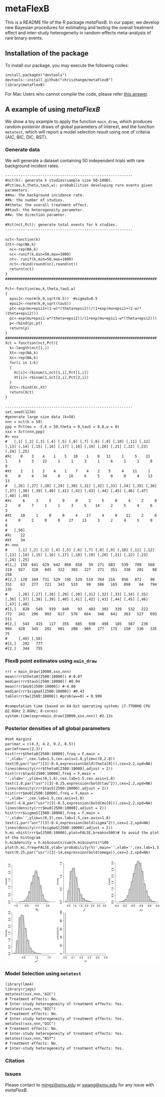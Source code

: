 # metaFlexB
This is a README file of the R package _metaFlexB_. In our paper, we develop new Bayesian procedures for estimating and testing the overall treatment effect and inter-study heterogeneity in random-effects meta-analysis of rare binary events.

## Installation of the package

To install our package, you may execute the following codes:

```{r, eval = FALSE}
install.packages("devtools")
devtools::install_github("chriszhangm/metaFlexB")
library(metaFlexB)
```
For Mac Users who cannot compile the code, please refer [this answer](https://thecoatlessprofessor.com/programming/cpp/r-compiler-tools-for-rcpp-on-macos/).

## A example of using _metaFlexB_

We show a toy example to apply the function `main_draw`, which produces random posterior draws of global parameters of interest, and the function `metatest`, which will report a model selection result using one of criteria {AIC, BIC, DIC, BST}.

### Generate data

We will generate a dataset containing 50 independent trials with rare background incident rates.
```{r, eval = FALSE}
----------------------------------------------------------
#nct(k): generate k studies(sample size 50~1000).
#Pct(mu,k,theta,tauS,w): probabilities developing rare events given parameters.
##mu: the background incidence rate.
##k: the number of studies.
##theta: the overall treatment effect.
##tauS: the heterogeneity parameter.
##w: the direction paramter.

#Xct(nct,Pct): generate total events for k studies.
----------------------------------------------------------

nct<-function(k)
{nt<-rep(NA,k)
  nc<-rep(NA,k)
  nc<-runif(k,min=50,max=1000)
  nt<- runif(k,min=50,max=1000)         
  nct<-rbind(round(nc),round(nt))
  return(nct)
}
#####################################################################

Pct<-function(mu,k,theta,tauS,w)
{
  epsi1<-rnorm(k,0,sqrt(0.5))  #sigmaS=0.5
  epsi2<-rnorm(k,0,sqrt(tauS))
  pt<-exp(mu+epsi1+(1-w)*(theta+epsi2))/(1+exp(mu+epsi1+(1-w)*(theta+epsi2)))
  pc<-exp(mu+epsi1-w*(theta+epsi2))/(1+exp(mu+epsi1-w*(theta+epsi2)))
  p<-rbind(pc,pt)
  return(p)
}
#####################################################################
Xct = function(nct,Pct){
  k<-length(nct[1,])
  Xt<-rep(NA,k)
  Xc<-rep(NA,k)
  for(i in 1:k)
  {
    Xc[i]<-rbinom(1,nct[1,i],Pct[1,i])
    Xt[i]<-rbinom(1,nct[2,i],Pct[2,i])
  }
  Xct<-rbind(Xc,Xt)
  return(Xct)
}

----------------------------------------------------------
set.seed(1234)
#generate large size data (k=50)
nnn = nct(k = 50)
ppp = Pct(mu = -5,k = 50,theta = 0,tauS = 0.8,w = 0)
xxx = Xct(nnn,ppp)
#> xxx
#   [,1] [,2] [,3] [,4] [,5] [,6] [,7] [,8] [,9] [,10] [,11] [,12] [,13] [,14] [,15] [,16] [,17] [,18] [,19] [,20] [,21] [,22] [,23] [,24] [,25]
#Xc    0    3    4    1    5   10    1    0   11     1     5    21     1     3     3    22     1     1     3     1     6     1     1     0     9
#Xt    2    1    2    4    1    7    4    2    5     4    11     1     0     0     4    34     0    16     6     5     0     0     4    13    13
#   [,26] [,27] [,28] [,29] [,30] [,31] [,32] [,33] [,34] [,35] [,36] [,37] [,38] [,39] [,40] [,41] [,42] [,43] [,44] [,45] [,46] [,47] [,48] [,49]
#Xc     6     3     5     9     0     2     5     0     4     2     8     2     0     7     1     1     3     5    14     2     5     4     6     3
#Xt    10     1     0     0     4    17     4     0    11     2     6     4     0     2     0     0    27    13     3     2     4     5     0     8
#   [,50]
#Xc    22
#Xt    34
#> nnn
#     [,1] [,2] [,3] [,4] [,5] [,6] [,7] [,8] [,9] [,10] [,11] [,12] [,13] [,14] [,15] [,16] [,17] [,18] [,19] [,20] [,21] [,22] [,23] [,24] [,25]
#[1,]  158  641  629  642  868  658   59  271  683   539   709   568   319   927   328   845   322   303   227   271   351   338   201    88   258
#[2,]  120  344  731  529  195  529  519  764  216   856   872    90   351    63   277   721   343   533    99   586   165   898    64   794   135
#     [,26] [,27] [,28] [,29] [,30] [,31] [,32] [,33] [,34] [,35] [,36] [,37] [,38] [,39] [,40] [,41] [,42] [,43] [,44] [,45] [,46] [,47] [,48]
#[1,]   820   549   919   840    93   483   302   339   532   222   772   241   296   993   817   576   664   346   641   363   527   693   511
#[2,]   543   415   117   355   685   930   498   185   567   236   904   420   345   202   901   208   905   177   175   150   536   335    75
#     [,49] [,50]
#[1,]   282   777
#[2,]   344   755
```

### FlexB point estimates using `main_draw`
```{r, eval = FALSE}
rrr = main_draw(10000,xxx,nnn)
mean(rrr$theta0[2500:10000]) #-0.07
median(rrr$tauS[2500:10000]) #0.94
mean(rrr$mu0[2500:10000]) #-4.88
median(rrr$sigmaS[2500:10000]) #0.43
table(rrr$w[2500:10000]) #prob(w==0) = 0.999

#computation time (based on 64-bit operating system; i7-7700HQ CPU @2.8GHz 2.8GHz; 8-cores)
system.time(expr=main_draw(10000,xxx,nnn)) #2.13s
```

### Posterior densities of all global parameters
```{r,eval=FALSE}
#set margins
par(mar = c(4.3, 4.2, 0.2, 0.5))
par(mfrow=c(2,3))
hist(rrr$theta0[2500:10000],freq = F,main = '',xlab='',cex.lab=1.5,cex.axis=1.8,ylim=c(0,2.8))
text(0,par("usr")[3]-0.4,expression(bold(theta[0])),cex=2.2,xpd=NA)
lines(density(rrr$theta0[2500:10000],adjust = 2))
hist(rrr$tauS[2500:10000],freq = F,main = '',xlab='',ylim=c(0,1.6),cex.lab=1.5,cex.axis=1.8)
text(1.8,par("usr")[3]-0.25,expression(bold(tau^2)),cex=2.2,xpd=NA)
lines(density(rrr$tauS[2500:10000],adjust = 2))
hist(rrr$mu0[2500:10000],freq = F,main = '',xlab='',cex.lab=1.5,cex.axis=1.8)
text(-4.8,par("usr")[3]-0.5,expression(bold(mu[0])),cex=2.2,xpd=NA)
lines(density(rrr$mu0[2500:10000],adjust = 2))
hist(rrr$sigmaS[2500:10000],freq = F,main = '',xlab='',ylim=c(0,3),cex.lab=1.5,cex.axis=1.8)
text(1,par("usr")[3]-0.4,expression(bold(sigma^2)),cex=2.2,xpd=NA)
lines(density(rrr$sigmaS[2500:10000],adjust = 2))
h.mi =hist(rrr$w[2500:10000],plot=FALSE,breaks=500)# to avoid the plot of the histogram
h.mi$density = h.mi$counts/sum(h.mi$counts)*100
plot(h.mi,freq=FALSE,ylab='probability(%)',main='',xlab='',cex.lab=1.5,cex.axis=1.8,bty='n')
text(0.25,par("usr")[3]-14,expression(bold(omega)),cex=2.2,xpd=NA)
```
![Posterior_Densities](./Pics/github_pic1.png)

### Model Selection using `metatest`
```{r,eval=FALSE}
library(lme4)
library(rjags)
metatest(xxx,nnn,"AIC")
# Treatment effects: No.
# Inter-study heterogeneity of treatment effects: Yes.
metatest(xxx,nnn,"BIC")
# Treatment effects: No.
# Inter-study heterogeneity of treatment effects: Yes.
metatest(xxx,nnn,"DIC")
# Treatment effects: No.
# Inter-study heterogeneity of treatment effects: Yes.
metatest(xxx,nnn,"BST")
# Treatment effects: No.
# Inter-study heterogeneity of treatment effects: Yes.
```

### Citation
### Issues
Please contact to mingz@smu.edu or swang@smu.edu for any issue with _metaFlexB_.

